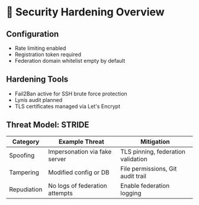 # 🔐 Security Hardening Overview

## Configuration

- Rate limiting enabled
- Registration token required
- Federation domain whitelist empty by default

## Hardening Tools

- Fail2Ban active for SSH brute force protection
- Lynis audit planned
- TLS certificates managed via Let's Encrypt

## Threat Model: STRIDE

| Category | Example Threat | Mitigation |
|----------|----------------|------------|
| Spoofing | Impersonation via fake server | TLS pinning, federation validation |
| Tampering | Modified config or DB | File permissions, Git audit trail |
| Repudiation | No logs of federation attempts | Enable federation logging |
